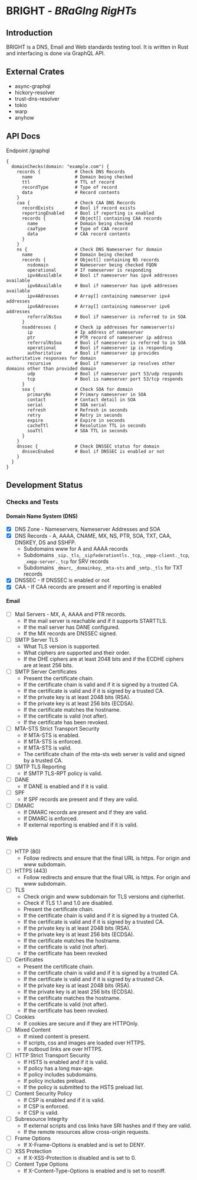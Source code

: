 # BRIGHT - *BRaGIng RigHTs*

## Introduction

BRIGHT is a DNS, Email and Web standards testing tool.
It is written in Rust and interfacing is done via GraphQL API.

## External Crates

- async-graphql
- hickory-resolver
- trust-dns-resolver
- tokio
- warp
- anyhow

## API Docs

Endpoint /graphql

```query
{
  domainChecks(domain: "example.com") {
    records {             # Check DNS Records
      name                # Domain being checked
      ttl                 # TTL of record
      recordType          # Type of record
      data                # Record contents
    }
    caa {                 # Check CAA DNS Records
      recordExists        # Bool if record exists
      reportingEnabled    # Bool if reporting is enabled
      records {           # Object[] containing CAA records
        name              # Domain being checked
        caaType           # Type of CAA record
        data              # CAA record contents
      }
    }
    ns {                  # Check DNS Nameserver for domain
      name                # Domain being checked
      records {           # Object[] containing NS records
        nsdomain          # Nameserver being checked FQDN 
        operational       # If nameserver is responding
        ipv4Available     # Bool if nameserver has ipv4 addresses available
        ipv6Available     # Bool if nameserver has ipv6 addresses available
        ipv4Adresses      # Array[] containing nameserver ipv4 addresses
        ipv6Adresses      # Array[] containing nameserver ipv6 addresses
        referralNsSoa     # Bool if nameserver is referred to in SOA
      }
      nsaddresses {       # Check ip addresses for nameserver(s)
        ip                # Ip address of nameserver
        ptr               # PTR record of nameserver ip address
        referralNsSoa     # Bool if nameserver is referred to in SOA
        operational       # Bool if nameserver ip is responding
        authoritative     # Bool if nameserver ip provides authoritative responses for domain 
        recursive         # Bool if nameserver ip resolves other domains other than provided domain
        udp               # Bool if nameserver port 53/udp responds
        tcp               # Bool is nameserver port 53/tcp responds
      }
      soa {               # Check SOA for domain
        primaryNs         # Primary nameserver in SOA
        contact           # Contact detail in SOA
        serial            # SOA serial
        refresh           # Refresh in seconds
        retry             # Retry in seconds
        expire            # Expire in seconds
        cacheTtl          # Resolution TTL in seconds
        soaTtl            # SOA TTL in seconds
      }
    }
    dnssec {              # Check DNSSEC status for domain
      dnssecEnabed        # Bool if DNSSEC is enabled or not
    }
  }
}
```

## Development Status

### Checks and Tests

#### Domain Name System (DNS)

- [x] DNS Zone - Nameservers, Nameserver Addresses and SOA
- [x] DNS Records - A, AAAA, CNAME, MX, NS, PTR, SOA, TXT, CAA, DNSKEY, DS and SSHFP.
  - Subdomains www for A and AAAA records
  - Subdomains `_sip._tls`, `_sipfederationtls._tcp`, `_xmpp-client._tcp`, `_xmpp-server._tcp` for SRV records
  - Subdomains `_dmarc`, `_domainkey`, `_mta-sts` and `_smtp._tls` for TXT records
- [x] DNSSEC - If DNSSEC is enabled or not
- [x] CAA - If CAA records are present and if reporting is enabled

#### Email

- [ ] Mail Servers - MX, A, AAAA and PTR records.
  - If the mail server is reachable and if it supports STARTTLS.
  - If the mail server has DANE configured.
  - If the MX records are DNSSEC signed.
- [ ] SMTP Server TLS
  - What TLS version is supported.
  - What ciphers are supported and their order.
  - If the DHE ciphers are at least 2048 bits and if the ECDHE ciphers are at least 256 bits.
- [ ] SMTP Server Certificates
  - Present the certificate chain.
  - If the certificate chain is valid and if it is signed by a trusted CA.
  - If the certificate is valid and if it is signed by a trusted CA.
  - If the private key is at least 2048 bits (RSA).
  - If the private key is at least 256 bits (ECDSA).
  - If the certificate matches the hostname.
  - If the certificate is valid (not after).
  - If the certificate has been revoked.
- [ ] MTA-STS Strict Transport Security
  - If MTA-STS is enabled.
  - If MTA-STS is enforced.
  - If MTA-STS is valid.
  - The certificate chain of the mta-sts web server is valid and signed by a trusted CA.
- [ ] SMTP TLS Reporting
  - If SMTP TLS-RPT policy is valid.
- [ ] DANE
  - If DANE is enabled and if it is valid.
- [ ] SPF
  - If SPF records are present and if they are valid.
- [ ] DMARC
  - If DMARC records are present and if they are valid.
  - If DMARC is enforced.
  - If external reporting is enabled and if it is valid.

#### Web

- [ ] HTTP (80)
  - Follow redirects and ensure that the final URL is https. For origin and www subdomain.
- [ ] HTTPS (443)
  - Follow redirects and ensure that the final URL is https. For origin and www subdomain.
- [ ] TLS
  - Check origin and www subdomain for TLS versions and cipherlist.
  - Check if TLS 1.1 and 1.0 are disabled.
  - Present the certificate chain.
  - If the certificate chain is valid and if it is signed by a trusted CA.
  - If the certificate is valid and if it is signed by a trusted CA.
  - If the private key is at least 2048 bits (RSA).
  - If the private key is at least 256 bits (ECDSA).
  - If the certificate matches the hostname.
  - If the certificate is valid (not after).
  - If the certificate has been revoked
- [ ] Certificates
  - Present the certificate chain.
  - If the certificate chain is valid and if it is signed by a trusted CA.
  - If the certificate is valid and if it is signed by a trusted CA.
  - If the private key is at least 2048 bits (RSA).
  - If the private key is at least 256 bits (ECDSA).
  - If the certificate matches the hostname.
  - If the certificate is valid (not after).
  - If the certificate has been revoked.
- [ ] Cookies
  - If cookies are secure and if they are HTTPOnly.
- [ ] Mixed Content
  - If mixed content is present.
  - If scripts, css and images are loaded over HTTPS.
  - If outboud links are over HTTPS.
- [ ] HTTP Strict Transport Security
  - If HSTS is enabled and if it is valid.
  - If policy has a long max-age.
  - If policy includes subdomains.
  - If policy includes preload.
  - If the policy is submitted to the HSTS preload list.
- [ ] Content Security Policy
  - If CSP is enabled and if it is valid.
  - If CSP is enforced.
  - If CSP is valid.
- [ ] Subresource Integrity
  - If external scripts and css links have SRI hashes and if they are valid.
  - If the remote resources allow cross-origin requests.
- [ ] Frame Options
  - If X-Frame-Options is enabled and is set to DENY.
- [ ] XSS Protection
  - If X-XSS-Protection is disabled and is set to 0.
- [ ] Content Type Options
  - If X-Content-Type-Options is enabled and is set to nosniff.
